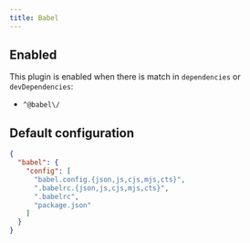 ```yaml
---
title: Babel
---
```


## Enabled

This plugin is enabled when there is match in `dependencies` or
`devDependencies`:

- `^@babel\/`

## Default configuration

```json title="knip.json"
{
  "babel": {
    "config": [
      "babel.config.{json,js,cjs,mjs,cts}",
      ".babelrc.{json,js,cjs,mjs,cts}",
      ".babelrc",
      "package.json"
    ]
  }
}
```
